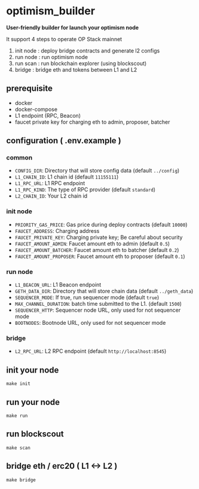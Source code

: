 # optimism_builder
**User-friendly builder for launch your optimism node**

It support 4 steps to operate OP Stack mainnet
1. init node : deploy bridge contracts and generate l2 configs
2. run node : run optimism node
3. run scan : run blockchain explorer (using blockscout)
4. bridge : bridge eth and tokens between L1 and L2

## prerequisite
- docker
- docker-compose
- L1 endpoint (RPC, Beacon)
- faucet private key for charging eth to admin, proposer, batcher

## configuration ( .env.example )
### common
- `CONFIG_DIR`: Directory that will store config data (default `../config`)
- `L1_CHAIN_ID`: L1 chain id (default `11155111`)
- `L1_RPC_URL`: L1 RPC endpoint
- `L1_RPC_KIND`: The type of RPC provider (default `standard`)
- `L2_CHAIN_ID`: Your L2 chain id

### init node
- `PRIORITY_GAS_PRICE`: Gas price during deploy contracts (default `10000`)
- `FAUCET_ADDRESS`: Charging address
- `FAUCET_PRIVATE_KEY`: Charging private key; Be careful about security
- `FAUCET_AMOUNT_ADMIN`: Faucet amount eth to admin (default `0.5`)
- `FAUCET_AMOUNT_BATCHER`: Faucet amount eth to batcher (default `0.2`)
- `FAUCET_AMOUNT_PROPOSER`: Faucet amount eth to proposer (default `0.1`)

### run node
- `L1_BEACON_URL`: L1 Beacon endpoint
- `GETH_DATA_DIR`: Directory that will store chain data (default `../geth_data`)
- `SEQUENCER_MODE`: If true, run sequencer mode (default `true`)
- `MAX_CHANNEL_DURATION`: batch time submitted to the L1. (default `1500`)
- `SEQUENCER_HTTP`: Sequencer node URL, only used for not sequencer mode
- `BOOTNODES`: Bootnode URL, only used for not sequencer mode

### bridge
- `L2_RPC_URL`: L2 RPC endpoint (default `http://localhost:8545`)

## init your node
```
make init
```

## run your node
```
make run
```

## run blockscout
```
make scan
```

## bridge eth / erc20 ( L1 <-> L2 )
```
make bridge
```